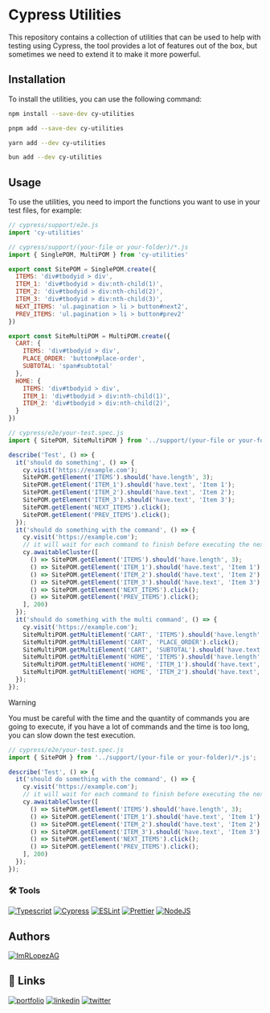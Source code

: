 # Cypress Utilities

This repository contains a collection of utilities that can be used to help with testing using Cypress, the tool provides
a lot of features out of the box, but sometimes we need to extend it to make it more powerful.

## Installation

To install the utilities, you can use the following command:

```bash
npm install --save-dev cy-utilities
```

```bash
pnpm add --save-dev cy-utilities
```

```bash
yarn add --dev cy-utilities
```

```bash
bun add --dev cy-utilities
```

## Usage

To use the utilities, you need to import the functions you want to use in your test files, for example:

```javascript
// cypress/support/e2e.js
import 'cy-utilities'
```

```javascript
// cypress/support/(your-file or your-folder)/*.js
import { SinglePOM, MultiPOM } from 'cy-utilities'

export const SitePOM = SinglePOM.create({
  ITEMS: 'div#tbodyid > div',
  ITEM_1: 'div#tbodyid > div:nth-child(1)',
  ITEM_2: 'div#tbodyid > div:nth-child(2)',
  ITEM_3: 'div#tbodyid > div:nth-child(3)',
  NEXT_ITEMS: 'ul.pagination > li > button#next2',
  PREV_ITEMS: 'ul.pagination > li > button#prev2'
})

export const SiteMultiPOM = MultiPOM.create({
  CART: {
    ITEMS: 'div#tbodyid > div',
    PLACE_ORDER: 'button#place-order',
    SUBTOTAL: 'span#subtotal' 
  },
  HOME: {
    ITEMS: 'div#tbodyid > div',
    ITEM_1: 'div#tbodyid > div:nth-child(1)',
    ITEM_2: 'div#tbodyid > div:nth-child(2)',
  }
})

```

```javascript
// cypress/e2e/your-test.spec.js
import { SitePOM, SiteMultiPOM } from '../support/(your-file or your-folder)/*.js';

describe('Test', () => {
  it('should do something', () => {
    cy.visit('https://example.com');
    SitePOM.getElement('ITEMS').should('have.length', 3);
    SitePOM.getElement('ITEM_1').should('have.text', 'Item 1');
    SitePOM.getElement('ITEM_2').should('have.text', 'Item 2');
    SitePOM.getElement('ITEM_3').should('have.text', 'Item 3');
    SitePOM.getElement('NEXT_ITEMS').click();
    SitePOM.getElement('PREV_ITEMS').click();
  });
  it('should do something with the command', () => {
    cy.visit('https://example.com');
    // it will wait for each command to finish before executing the next one the quantity of milliseconds is the second parameter
    cy.awaitableCluster([
      () => SitePOM.getElement('ITEMS').should('have.length', 3);
      () => SitePOM.getElement('ITEM_1').should('have.text', 'Item 1');
      () => SitePOM.getElement('ITEM_2').should('have.text', 'Item 2');
      () => SitePOM.getElement('ITEM_3').should('have.text', 'Item 3');
      () => SitePOM.getElement('NEXT_ITEMS').click();
      () => SitePOM.getElement('PREV_ITEMS').click();
    ], 200)
  });
  it('should do something with the multi command', () => {
    cy.visit('https://example.com');
    SiteMultiPOM.getMultiElement('CART', 'ITEMS').should('have.length', 3);
    SiteMultiPOM.getMultiElement('CART', 'PLACE_ORDER').click();
    SiteMultiPOM.getMultiElement('CART', 'SUBTOTAL').should('have.text', '100.00');
    SiteMultiPOM.getMultiElement('HOME', 'ITEMS').should('have.length', 2);
    SiteMultiPOM.getMultiElement('HOME', 'ITEM_1').should('have.text', 'Item 1');
    SiteMultiPOM.getMultiElement('HOME', 'ITEM_2').should('have.text', 'Item 2');
  });
});

```

> [!Warning]
> You must be careful with the time and the quantity of commands you are going to execute, if you have a lot of commands and the time is too long, you can slow down the test execution.

```javascript
// cypress/e2e/your-test.spec.js
import { SitePOM } from '../support/(your-file or your-folder)/*.js';

describe('Test', () => {
  it('should do something with the command', () => {
    cy.visit('https://example.com');
    // it will wait for each command to finish before executing the next one the quantity of milliseconds is the second parameter
    cy.awaitableCluster([
      () => SitePOM.getElement('ITEMS').should('have.length', 3);
      () => SitePOM.getElement('ITEM_1').should('have.text', 'Item 1');
      () => SitePOM.getElement('ITEM_2').should('have.text', 'Item 2');
      () => SitePOM.getElement('ITEM_3').should('have.text', 'Item 3');
      () => SitePOM.getElement('NEXT_ITEMS').click();
      () => SitePOM.getElement('PREV_ITEMS').click();
    ], 200)
  });
});
```

### 🛠️ Tools

[![Typescript](https://img.shields.io/badge/Typescript-3178C6?logo=typescript&logoColor=white)](https://www.typescriptlang.org/)
[![Cypress](https://img.shields.io/badge/Cypress-17202C?logo=cypress&logoColor=white)](https://www.cypress.io/)
[![ESLint](https://img.shields.io/badge/ESLint-4B32C3?logo=eslint&logoColor=white)](https://eslint.org/)
[![Prettier](https://img.shields.io/badge/Prettier-F7B93E?logo=prettier&logoColor=white)](https://prettier.io/)
[![NodeJS](https://img.shields.io/badge/NodeJS-339933?logo=node.js&logoColor=white)](https://nodejs.org/es/)

## Authors

[![ImRLopezAG](https://img.shields.io/badge/ImRLopezAG-000000?style=for-the-badge&logo=github&logoColor=white)](https://github.com/ImRLopezAG)

## 🔗 Links

[![portfolio](https://img.shields.io/badge/my_portfolio-000?style=for-the-badge&logo=ko-fi&logoColor=white)](https://imrlopez.vercel.app)
[![linkedin](https://img.shields.io/badge/linkedin-0A66C2?style=for-the-badge&logo=linkedin&logoColor=white)](https://www.linkedin.com/in/angel-gabriel-lopez/)
[![twitter](https://img.shields.io/badge/twitter-1DA1F2?style=for-the-badge&logo=twitter&logoColor=white)](https://twitter.com/imr_lopez)
